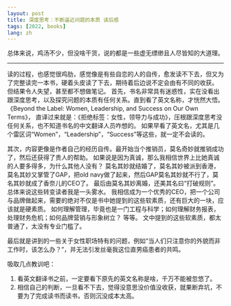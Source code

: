 ```yaml
---
layout: post
title: 深度思考：不断逼近问题的本质 读后感
tags: [2022, books]
lang: zh
---
```


总体来说，鸡汤不少，但没啥干货，说的都是一些虚无缥缈且人尽皆知的大道理。

---

读的过程，也感觉很鸡肋，感觉像是有些自恋的人的自传，愈发读不下去，但又为了完整读完一本书，硬着头皮读了下去，期待着后边说不定会由有不同的收获。
但结果令人失望，甚至都不想做笔记。
首先，书名非常具有迷惑性，实在没看出跟深度思考，以及探究问题的本质有任何关系。直到看了英文名称，才恍然大悟。
《Beyond the Label: Women, Leadership, and Success on Our Own Terms》，
直译过来就是：《拒绝标签：女性，领导力与成功》，压根跟深度思考没任何关系，也不知道书名的中文翻译人员咋想的。
如果早看了英文名，尤其是几个雷区词“Women”，“Leadership”，“Success”等这些，就一定不会读的。

其次，内容更像是作者自己的经历自传。最开始当个推销员，莫名奇妙就推销成功了，然后还获得了贵人的帮助。
如果说是因为真诚，那么我相信世界上比她真诚的人要多得多，为什么其他人没有？
莫名其妙就结婚了，莫名其妙被派到香港，莫名其妙又掌管了GAP，把old navy做了起来，然后GAP莫名其妙就不行了，莫名其妙就成了香奈儿的CEO了。
最后由莫名其妙离婚，还美其名曰“打破规则”。
总体来说这些转变读者我是一头雾水。
我相信成为一个优秀的CEO，把一个公司与品牌做起来，需要的绝对不仅是书中她提到的这些软素质，还有巨大的一块，应该就是硬素质。
如何理解管理，毕竟也是一门工程与科学；如何理解财务报表，处理财务危机；如何品牌营销与形象树立？
等等。
文中提到的这些软素质，都太普通了，太没有专业门槛了。

最后就是讲到的一些关于女性职场特有的问题，例如“当人们只注意你的外貌而非工作时，该怎么办？”，并无法引发丝毫我这位直男癌患者的共鸣。

吸取几点教训吧：
1. 看英文翻译书之前，一定要看下原先的英文名称是啥，千万不能被忽悠了。
2. 相信自己的判断，一旦看不下去，觉得没意思没价值没收获，就果断弃坑，不要为了完成读书而读书，否则沉没成本太高。